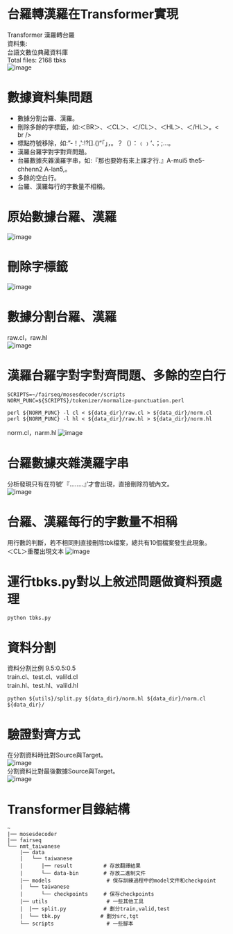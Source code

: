 # 台羅轉漢羅在Transformer實現

Transformer 漢羅轉台羅<br />
資料集:<br />
台語文數位典藏資料庫<br />
Total files: 2168 tbks<br />
  ![image](https://user-images.githubusercontent.com/93703407/210074703-962a9741-827d-4a95-aac8-d93c2d61e81a.png)

# 數據資料集問題
* 數據分割台羅、漢羅。<br />
* 刪除多餘的字標籤，如:＜BR＞、＜CL＞、＜/CL＞、＜HL＞、＜/HL＞。< br />
* 標點符號移除，如:”-！,':!?[].()“「」，。？（）：﹙﹚‘、；;…。<br />
* 漢羅台羅字對字對齊問題。<br />
* 台羅數據夾雜漢羅字串，如:『那也要妳有來上課才行.』A-mui5 the5-chhenn2 A-lan5,。<br />
* 多餘的空白行。<br />
* 台羅、漢羅每行的字數量不相稱。<br />

# 原始數據<CL>台羅</CL>、<HL>漢羅</HL>
  ![image](https://user-images.githubusercontent.com/93703407/210075640-37962814-630e-4f5f-8d2a-2d2b8804287f.png)

# 刪除字標籤
  ![image](https://user-images.githubusercontent.com/93703407/210075872-b1e406cb-5bcc-4874-8206-b7215785cdca.png)

# 數據分割台羅、漢羅
raw.cl，raw.hl<br />
![image](https://user-images.githubusercontent.com/93703407/210077139-b24bb4b7-16d6-48b8-ac33-1b53bc13c91a.png)

# 漢羅台羅字對字對齊問題、多餘的空白行

    SCRIPTS=~/fairseq/mosesdecoder/scripts
    NORM_PUNC=${SCRIPTS}/tokenizer/normalize-punctuation.perl

    perl ${NORM_PUNC} -l cl < ${data_dir}/raw.cl > ${data_dir}/norm.cl
    perl ${NORM_PUNC} -l hl < ${data_dir}/raw.hl > ${data_dir}/norm.hl
norm.cl，narm.hl
![image](https://user-images.githubusercontent.com/93703407/210079072-2bddf18c-af05-4a74-9494-a32ffbee3ed5.png)
 
    
# 台羅數據夾雜漢羅字串
分析發現只有在符號’『……..』’才會出現，直接刪除符號內文。<br />
![image](https://user-images.githubusercontent.com/93703407/210078124-13198c10-3ad2-4bab-8b8d-cd4695fecf7e.png)


# 台羅、漢羅每行的字數量不相稱
用行數的判斷，若不相同則直接刪除tbk檔案，總共有10個檔案發生此現象。<br />
＜CL＞重覆出現文本
![image](https://user-images.githubusercontent.com/93703407/210078062-aa0177e2-e1ae-48fb-93a9-3e3a5e1c0798.png)

# 運行tbks.py對以上敘述問題做資料預處理
    python tbks.py
    
# 資料分割
資料分割比例 9.5:0.5:0.5<br />
train.cl、test.cl、valild.cl<br />
train.hl、test.hl、valild.hl<br />

    python ${utils}/split.py ${data_dir}/norm.hl ${data_dir}/norm.cl ${data_dir}/



# 驗證對齊方式
在分割資料時比對Source與Target。<br />
![image](https://user-images.githubusercontent.com/93703407/210078711-436b0d92-aa74-4138-bd60-d5dd9f0557bd.png)
<br />
分割資料比對最後數據Source與Target。<br />
![image](https://user-images.githubusercontent.com/93703407/210078796-b2d7ee94-5b34-40ea-93e7-4af0709c5780.png)

# Transformer目錄結構
    ~
    |── mosesdecoder
    |── fairseq
    └── nmt_taiwanese
        |── data
        |   └── taiwanese
        |      |── result          # 存放翻譯結果
        |      └── data-bin        # 存放二進制文件
        |── models                  # 保存訓練過程中的model文件和checkpoint
        |  └── taiwanese
        |      └── checkpoints     # 保存checkpoints
        |── utils                   # 一些其他工具
        |  |── split.py            # 劃分train,valid,test
        |  └── tbk.py             # 劃分src,tgt
        └── scripts                 # 一些腳本



